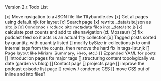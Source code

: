 Version 2.x Todo List

[x]  Move navigation to a JSON file like 11tybundle.dev
[x]  Get all pages using default.njk for layout
[x]  Search page
[x]  rewrite _data/site.json as site.js
[x]  Condense / reduce site metadata files into _data/site.js
[x]  calculate post counts and add to site navigation (cf. Mossaur)
[x]  fix podcast feed so it acts as an actual 11ty collection
[x]  Tagged posts sorted by quantity, with quantity listed
[] modify bySize in collections.js to omit internal tags from the counts, then remove the hard fix in tags-list.njk
[]  Page layout like Miriam (Summary, Hero, etc.)
[]  Expanded YAML for posts
[]  Introduction pages for major tags
[]  structuring content topologically vs. date (garden vs blog)
[]  Contact page
[]  projects page
[]  improve the podcast episode list page
[]  review / condense CSS
[]  move CSS out of inline and into files?